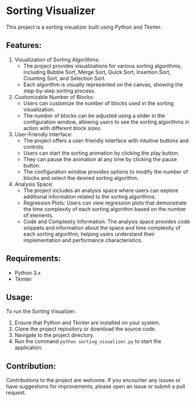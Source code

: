 <!DOCTYPE html>
<html>
<body>
<h1>Sorting Visualizer</h1>
<p>This project is a sorting visualizer built using Python and Tkinter.</p>
<h2>Features:</h2>
<ol>
  <li>
    Visualization of Sorting Algorithms:
    <ul>
      <li>The project provides visualizations for various sorting algorithms, including Bubble Sort, Merge Sort, Quick Sort, Insertion Sort, Counting Sort, and Selection Sort.</li>
      <li>Each algorithm is visually represented on the canvas, showing the step-by-step sorting process.</li>
    </ul>
  </li>
  <li>
    Customizable Number of Blocks:
    <ul>
      <li>Users can customize the number of blocks used in the sorting visualization.</li>
      <li>The number of blocks can be adjusted using a slider in the configuration window, allowing users to see the sorting algorithms in action with different block sizes.</li>
    </ul>
  </li>
  <li>
    User-Friendly Interface:
    <ul>
      <li>The project offers a user-friendly interface with intuitive buttons and controls.</li>
      <li>Users can start the sorting animation by clicking the play button.</li>
      <li>They can pause the animation at any time by clicking the pause button.</li>
      <li>The configuration window provides options to modify the number of blocks and select the desired sorting algorithm.</li>
    </ul>
  </li>
  <li>
    Analysis Space:
    <ul>
      <li>The project includes an analysis space where users can explore additional information related to the sorting algorithms.</li>
      <li>Regression Plots: Users can view regression plots that demonstrate the time complexity of each sorting algorithm based on the number of elements.</li>
      <li>Code and Complexity Information: The analysis space provides code snippets and information about the space and time complexity of each sorting algorithm, helping users understand their implementation and performance characteristics.</li>
    </ul>
  </li>
</ol>
<h2>Requirements:</h2>
<ul>
  <li>Python 3.x</li>
  <li>Tkinter</li>
</ul>
<h2>Usage:</h2>
<p>To run the Sorting Visualizer:</p>
<ol>
  <li>Ensure that Python and Tkinter are installed on your system.</li>
  <li>Clone the project repository or download the source code.</li>
  <li>Navigate to the project directory.</li>
  <li>Run the command <code>python sorting_visualizer.py</code> to start the application.</li>
</ol>
<h2>Contribution:</h2>
<p>Contributions to the project are welcome. If you encounter any issues or have suggestions for improvements, please open an issue or submit a pull request.</p>
</body>
</html>
